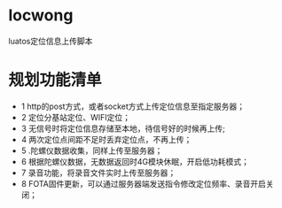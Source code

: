 # locwong
luatos定位信息上传脚本


# 规划功能清单

 - 1 http的post方式，或者socket方式上传定位信息至指定服务器；
 - 2 定位分基站定位、WIFI定位；
 - 3 无信号时将定位信息存储至本地，待信号好的时候再上传;
 - 4 两次定位点间距不足时丢弃定位点，不再上传；
 - 5 .陀螺仪数据收集，同样上传至服务器；
 - 6 根据陀螺仪数据，无数据返回时4G模块休眠，开启低功耗模式；
 - 7 录音功能，将录音文件实时上传至服务器；
 - 8 FOTA固件更新，可以通过服务器端发送指令修改定位频率、录音开启关闭；

